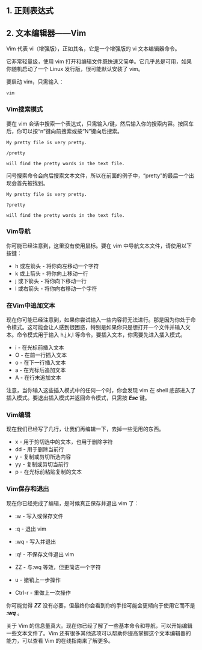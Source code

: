 ## 1. 正则表达式
## 2. 文本编辑器——Vim
Vim 代表 vi（增强版），正如其名，它是一个增强版的 vi 文本编辑器命令。

它非常轻量级，使用 vim 打开和编辑文件既快速又简单。它几乎总是可用，如果你随机启动了一个 Linux 发行版，很可能默认安装了 vim。

要启动 vim，只需输入：

```Shell
vim
```

### Vim搜索模式

要在 vim 会话中搜索一个表达式，只需输入/键，然后输入你的搜索内容。按回车后，你可以按“n”键向前搜索或按“N”键向后搜索。

  
```Shell
My pretty file is very pretty.

/pretty

will find the pretty words in the text file.
```
  

问号搜索命令会向后搜索文本文件，所以在前面的例子中，“pretty”的最后一个出现会首先被找到。  

  
```Shell
My pretty file is very pretty.

?pretty

will find the pretty words in the text file.
```

### Vim导航

你可能已经注意到，这里没有使用鼠标。要在 vim 中导航文本文件，请使用以下按键：

- h 或左箭头 - 将你向左移动一个字符
- k 或上箭头 - 将你向上移动一行
- j 或下箭头 - 将你向下移动一行
- l 或右箭头 - 将你向右移动一个字符

### 在Vim中追加文本

现在你可能已经注意到，如果你尝试输入一些内容将无法进行。那是因为你处于命令模式。这可能会让人感到很困惑，特别是如果你只是想打开一个文件并输入文本。命令模式用于输入 h,j,k,l 等命令。要插入文本，你需要先进入插入模式。

- i - 在光标前插入文本
- O - 在前一行插入文本
- o - 在下一行插入文本
- a - 在光标后追加文本
- A - 在行末追加文本

注意，当你输入这些插入模式中的任何一个时，你会发现 vim 在 shell 底部进入了插入模式。要退出插入模式并返回命令模式，只需按 ***Esc***  键。

### Vim编辑

现在我们已经写了几行，让我们再编辑一下，去掉一些无用的东西。

- x - 用于剪切选中的文本，也用于删除字符
- dd - 用于删除当前行
- y - 复制或剪切所选内容
- yy - 复制或剪切当前行
- p - 在光标前粘贴复制的文本

### Vim保存和退出

现在你已经完成了编辑，是时候真正保存并退出 vim 了：

- :w - 写入或保存文件
- :q - 退出 vim
- :wq - 写入并退出
- :q! - 不保存文件退出 vim
- ZZ - 与:wq 等效，但更简洁一个字符

- u - 撤销上一步操作
- Ctrl-r - 重做上一次操作

你可能觉得 ***ZZ*** 没有必要，但最终你会看到你的手指可能会更倾向于使用它而不是 ***:wq*** 。

关于 Vim 的信息量真大。现在你已经了解了一些基本命令和导航，可以开始编辑一些文本文件了。Vim 还有很多其他选项可以帮助你提高掌握这个文本编辑器的能力，可以查看 Vim 的在线指南来了解更多。

